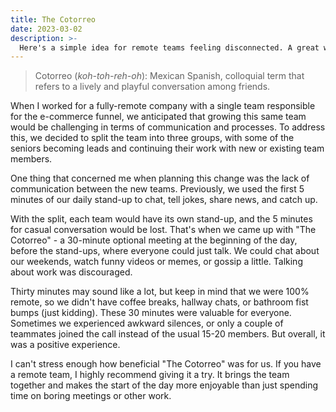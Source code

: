 ```yaml
---
title: The Cotorreo
date: 2023-03-02
description: >-
  Here's a simple idea for remote teams feeling disconnected. A great way to start the day on a positive note
---
```


> Cotorreo (*koh-toh-reh-oh*): Mexican Spanish, colloquial term that refers to a lively and playful conversation among friends.

When I worked for a fully-remote company with a single team responsible for the e-commerce funnel, we anticipated that growing this same team would be challenging in terms of communication and processes. To address this, we decided to split the team into three groups, with some of the seniors becoming leads and continuing their work with new or existing team members.

One thing that concerned me when planning this change was the lack of communication between the new teams. Previously, we used the first 5 minutes of our daily stand-up to chat, tell jokes, share news, and catch up.

With the split, each team would have its own stand-up, and the 5 minutes for casual conversation would be lost. That's when we came up with "The Cotorreo" - a 30-minute optional meeting at the beginning of the day, before the stand-ups, where everyone could just talk. We could chat about our weekends, watch funny videos or memes, or gossip a little. Talking about work was discouraged.

Thirty minutes may sound like a lot, but keep in mind that we were 100% remote, so we didn't have coffee breaks, hallway chats, or bathroom fist bumps (just kidding). These 30 minutes were valuable for everyone. Sometimes we experienced awkward silences, or only a couple of teammates joined the call instead of the usual 15-20 members. But overall, it was a positive experience.

I can't stress enough how beneficial "The Cotorreo" was for us. If you have a remote team, I highly recommend giving it a try. It brings the team together and makes the start of the day more enjoyable than just spending time on boring meetings or other work.
